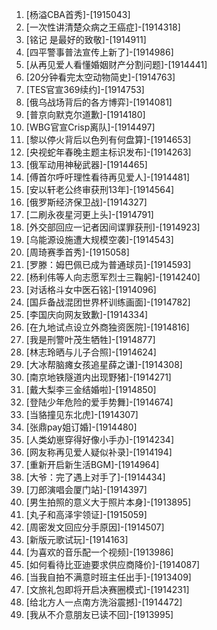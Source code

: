 
1. [杨溢CBA首秀]-[1915043]
1. [一次性讲清楚众病之王癌症]-[1914318]
1. [铭记 是最好的致敬]-[1914911]
1. [四平警事普法宣传上新了]-[1914986]
1. [从再见爱人看懂婚姻财产分割问题]-[1914441]
1. [20分钟看完太空动物简史]-[1914763]
1. [TES官宣369续约]-[1914753]
1. [俄乌战场背后的各方博弈]-[1914081]
1. [普京向默克尔道歉]-[1914180]
1. [WBG官宣Crisp离队]-[1914497]
1. [黎以停火背后以色列有何盘算]-[1914653]
1. [央视蛇年春晚主题主标识发布]-[1914263]
1. [俄军动用神秘武器]-[1914465]
1. [傅首尔呼吁理性看待再见爱人]-[1914481]
1. [安以轩老公终审获刑13年]-[1914564]
1. [俄罗斯经济保卫战]-[1914327]
1. [二刷永夜星河更上头]-[1914791]
1. [外交部回应一记者因间谍罪获刑]-[1914923]
1. [乌能源设施遭大规模空袭]-[1914543]
1. [周琦赛季首秀]-[1915058]
1. [罗滕：姆巴佩已成为普通球员]-[1914593]
1. [杨利伟等人向志愿军烈士三鞠躬]-[1914240]
1. [对话格斗女中医石铭]-[1914096]
1. [国乒备战混团世界杯训练画面]-[1914782]
1. [李国庆向网友致歉]-[1914334]
1. [在九地试点设立外商独资医院]-[1914816]
1. [我是刑警叶茂生牺牲]-[1914877]
1. [林志玲晒与儿子合照]-[1914624]
1. [大冰帮脑瘫女孩追星薛之谦]-[1914308]
1. [南京地铁隧道内出现野猪]-[1914271]
1. [戴大梨李三金结婚啦]-[1914850]
1. [登陆少年危险的爱手势舞]-[1914674]
1. [当貉撞见东北虎]-[1914307]
1. [张鼎pay姐订婚]-[1914480]
1. [人类幼崽穿得好像小手办]-[1914234]
1. [网友称再见爱人疑似补录]-[1914194]
1. [重新开启新生活BGM]-[1914964]
1. [大爷：完了遇上对手了]-[1914434]
1. [刀郎演唱会厦门站]-[1914397]
1. [男生拍照的意义大于照片本身]-[1913895]
1. [丸子和高泽宇领证]-[1915059]
1. [周密发文回应分手原因]-[1914507]
1. [新版元歌试玩]-[1914163]
1. [为喜欢的音乐配一个视频]-[1913986]
1. [如何看待比亚迪要求供应商降价]-[1914087]
1. [当我自拍不满意时班主任出手]-[1913409]
1. [文旅礼包即将开启决赛圈模式]-[1914231]
1. [给北方人一点南方洗浴震撼]-[1914472]
1. [我从不介意朋友已读不回]-[1913995]